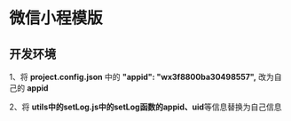 # 微信小程模版

## 开发环境

1、将 **project.config.json** 中的 **"appid": "wx3f8800ba30498557",** 改为自己的 **appid**

2、将 **utils中的setLog.js中的setLog函数的appid、uid**等信息替换为自己信息